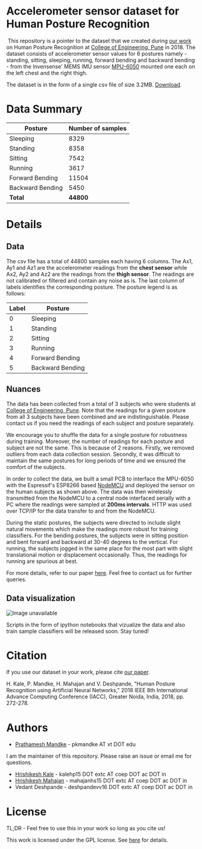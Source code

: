# Accelerometer sensor dataset for Human Posture Recognition

<img src=""></img>
This repository is a pointer to the dataset that we created during [our work](https://ieeexplore.ieee.org/document/8692143) on Human Posture Recognition at [College of Engineering, Pune](http://www.coep.org.in/) in 2018. The dataset consists of accelerometer sensor values for 6 postures namely - standing, sitting, sleeping, running, forward bending and backward bending - from the Invensense' MEMS IMU sensor [MPU-6050](https://www.invensense.com/products/motion-tracking/6-axis/mpu-6050/) mounted one each on the left chest and the right thigh.

The dataset is in the form of a single csv file of size 3.2MB. [Download](https://drive.google.com/open?id=1GtNRi9CgHOlGpsa-Dlp6uzAqXUVdEh54).

# Data Summary

| Posture | Number of samples |
|---|---|
| Sleeping | 8329 |
| Standing | 8358 |
| Sitting | 7542 |
| Running | 3617 |
| Forward Bending | 11504 |
| Backward Bending | 5450 |
| **Total** | **44800**  |

# Details

## Data

The csv file has a total of 44800 samples each having 6 columns. The Ax1, Ay1 and Az1 are the accelerometer readings from the **chest sensor** while Ax2, Ay2 and Az2 are the readings from the **thigh sensor**. The readings are not calibrated or filtered and contain any noise as is. The last column of labels identifies the corresponding posture. The posture legend is as follows:

| Label | Posture |
|---|---|
|0| Sleeping |
| 1| Standing |
| 2 | Sitting |
| 3| Running |
| 4| Forward Bending |
| 5| Backward Bending|

## Nuances

The data has been collected from a total of 3 subjects who were students at [College of Engineering, Pune](http://www.coep.org.in/). Note that the readings for a given posture from all 3 subjects have been combined and are indistinguishable. Please contact us if you need the readings of each subject and posture separately.

We encourage you to shuffle the data for a single posture for robustness during training. Moreover, the number of readings for each posture and subject are not the same. This is because of 2 reasons. Firstly, we removed outliers from each data collection session. Secondly, it was difficult to maintain the same postures for long periods of time and we ensured the comfort of the subjects.

In order to collect the data, we built a small PCB to interface the MPU-6050 with the Espressif's ESP8266 based [NodeMCU](https://www.nodemcu.com/index_en.html) and deployed the sensor on the human subjects as shown above. The data was then wirelessly transmitted from the NodeMCU to a central node interfaced serially with a PC where the readings were sampled at **200ms intervals**. HTTP was used over TCP/IP for the data transfer to and from the NodeMCU.

During the static postures, the subjects were directed to include slight natural movements which make the readings more robust for training classifiers. For the bending postures, the subjects were in sitting position and bent forward and backward at 30-40 degrees to the vertical. For running, the subjects jogged in the same place for the most part with slight translational motion or displacement occasionally. Thus, the readings for running are spurious at best.

For more details, refer to our paper [here](https://ieeexplore.ieee.org/document/8692143). Feel free to contact us for further queries.

## Data visualization

<img src="" alt="Image unavailable"></img>

Scripts in the form of ipython notebooks that vizualize the data and also train sample classifiers will be released soon. Stay tuned!

# Citation

If you use our dataset in your work, please cite [our paper](https://ieeexplore.ieee.org/document/8692143).

H. Kale, P. Mandke, H. Mahajan and V. Deshpande, "Human Posture Recognition using Artificial Neural Networks," 2018 IEEE 8th International Advance Computing Conference (IACC), Greater Noida, India, 2018, pp. 272-278.

# Authors

* [Prathamesh Mandke]() - pkmandke AT vt DOT edu

I am the maintainer of this repository. Please raise an issue or email me for questions.

* [Hrishikesh Kale]() - kalehp15 DOT extc AT coep DOT ac DOT in
* [Hrishikesh Mahajan]() - mahajanhs15 DOT extc AT coep DOT ac DOT in
* Vedant Deshpande - deshpandevv16 DOT extc AT coep DOT ac DOT in

# License

TL;DR - Feel free to use this in your work so long as you cite us!

This work is licensed under the GPL license. See [here]() for details.
